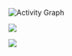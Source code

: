 ![Activity Graph](https://github-readme-stats-git-masterrstaa-rickstaa.vercel.app/api?username=RabbitAtHope&theme=radical&rank_icon=percentile&show_icons=true)

![](https://github-profile-trophy.vercel.app/?username=RabbitAtHope&theme=radical&no-frame=false&no-bg=false&margin-w=4)

![](https://github-readme-stats.vercel.app/api/top-langs/?username=RabbitAtHope&theme=radical&hide_border=false&include_all_commits=true&count_private=true&layout=compact)

<!--## Developer of...

<a href="https://github.com/RabbitAtHope/repo" ><img align="center" src="https://github-readme-stats.vercel.app/api/pin/?username=RabbitAtHope&repo=repo&theme=radical"></a>-->
